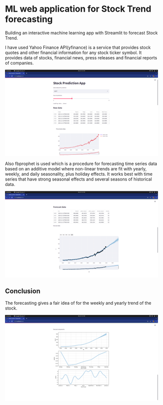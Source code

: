 
# ML web application for Stock Trend forecasting

Building an interactive machine learning app with Streamlit to forecast Stock Trend.

I have used Yahoo Finance API(yfinance) is a service that provides stock quotes and other financial information for any stock ticker symbol. It provides data of stocks, financial news, press releases and financial reports of companies.

![IMG!](img/s1.png)



Also fbprophet is used which is a procedure for forecasting time series data based on an additive model where non-linear trends are fit with yearly, weekly, and daily seasonality, plus holiday effects. It works best with time series that have strong seasonal effects and several seasons of historical data.

![IMG!](img/s2.png)





## Conclusion

The forecasting gives a fair idea of for the weekly and yearly trend of the stock.

![IMG!](img/s3.png)


